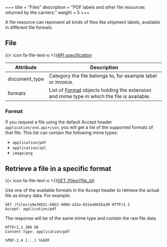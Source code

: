 +++
title = "Files"
description = "PDF labels and other file resources returned by the carriers."
weight = 5
+++

A file resource can represent all kinds of files like shipment labels, available in different file formats.

## File

{{< icon fa-file-text-o >}}[API specification](https://docs.myparcel.com/api-specification#/Files)

Attribute     | Description
------------- | -----------
document_type | Category the file belongs to, for example label or invoice.
formats       | List of [Format](/api/resources/files/format) objects holding the extension and mime type in which the file is available.

### Format
If you request a file using the default Accept header `application/vnd.api+json`, you will get a list of the supported formats of that file. This list can contain the following mime types:

- `application/pdf`
- `application/zpl`
- `image/png`

## Retrieve a file in a specific format

{{< icon fa-file-text-o >}}[GET /files/{file_id}](https://docs.myparcel.com/api-specification#/Files/get_files__file_id_)

Use one of the available formats in the Accept header to retrieve the actual file as binary data. For example:

```http
GET /files/a9e3852c-b8b2-4066-a32a-651ea661ba30 HTTP/1.1
Accept: application/pdf
```

The response will be of the same mime type and contain the raw file data.

```http
HTTP/1.1 200 OK
Content-Type: application/pdf

%PDF-1.4 [...] %%EOF
```

